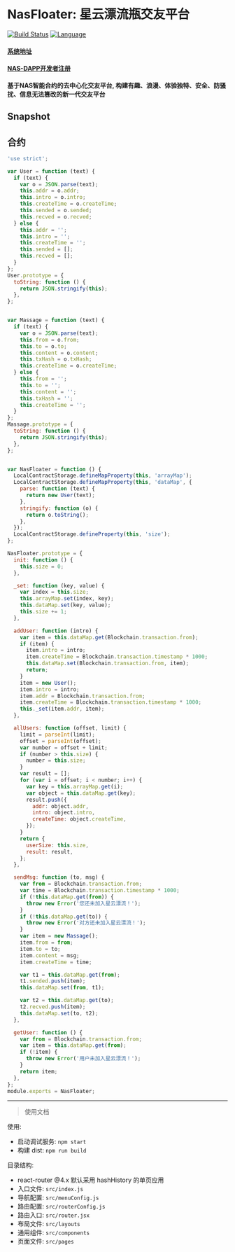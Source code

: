# NasFloater: 星云漂流瓶交友平台


[![Build Status](https://travis-ci.org/kun368/NasFloater.svg?branch=master)](https://travis-ci.org/kun368/NasFloater)
[![Language](https://img.shields.io/badge/language-javascript-blue.svg)](https://github.com/kun368/NasFloater)

#### [系统地址](http://floater.zzkun.com)

#### [NAS-DAPP开发者注册](https://incentive.nebulas.io/cn/signup.html?invite=OILxo)

**基于NAS智能合约的去中心化交友平台, 构建有趣、浪漫、体验独特、安全、防骚扰、信息无法篡改的新一代交友平台**

## Snapshot



## 合约

```javascript
'use strict';

var User = function (text) {
  if (text) {
    var o = JSON.parse(text);
    this.addr = o.addr;
    this.intro = o.intro;
    this.createTime = o.createTime;
    this.sended = o.sended;
    this.recved = o.recved;
  } else {
    this.addr = '';
    this.intro = '';
    this.createTime = '';
    this.sended = [];
    this.recved = [];
  }
};
User.prototype = {
  toString: function () {
    return JSON.stringify(this);
  },
};


var Massage = function (text) {
  if (text) {
    var o = JSON.parse(text);
    this.from = o.from;
    this.to = o.to;
    this.content = o.content;
    this.txHash = o.txHash;
    this.createTime = o.createTime;
  } else {
    this.from = '';
    this.to = '';
    this.content = '';
    this.txHash = '';
    this.createTime = '';
  }
};
Massage.prototype = {
  toString: function () {
    return JSON.stringify(this);
  },
};


var NasFloater = function () {
  LocalContractStorage.defineMapProperty(this, 'arrayMap');
  LocalContractStorage.defineMapProperty(this, 'dataMap', {
    parse: function (text) {
      return new User(text);
    },
    stringify: function (o) {
      return o.toString();
    },
  });
  LocalContractStorage.defineProperty(this, 'size');
};

NasFloater.prototype = {
  init: function () {
    this.size = 0;
  },

  _set: function (key, value) {
    var index = this.size;
    this.arrayMap.set(index, key);
    this.dataMap.set(key, value);
    this.size += 1;
  },

  addUser: function (intro) {
    var item = this.dataMap.get(Blockchain.transaction.from);
    if (item) {
      item.intro = intro;
      item.createTime = Blockchain.transaction.timestamp * 1000;
      this.dataMap.set(Blockchain.transaction.from, item);
      return;
    }
    item = new User();
    item.intro = intro;
    item.addr = Blockchain.transaction.from;
    item.createTime = Blockchain.transaction.timestamp * 1000;
    this._set(item.addr, item);
  },

  allUsers: function (offset, limit) {
    limit = parseInt(limit);
    offset = parseInt(offset);
    var number = offset + limit;
    if (number > this.size) {
      number = this.size;
    }
    var result = [];
    for (var i = offset; i < number; i++) {
      var key = this.arrayMap.get(i);
      var object = this.dataMap.get(key);
      result.push({
        addr: object.addr,
        intro: object.intro,
        createTime: object.createTime,
      });
    }
    return {
      userSize: this.size,
      result: result,
    };
  },

  sendMsg: function (to, msg) {
    var from = Blockchain.transaction.from;
    var time = Blockchain.transaction.timestamp * 1000;
    if (!this.dataMap.get(from)) {
      throw new Error('您还未加入星云漂流！');
    }
    if (!this.dataMap.get(to)) {
      throw new Error('对方还未加入星云漂流！');
    }
    var item = new Massage();
    item.from = from;
    item.to = to;
    item.content = msg;
    item.createTime = time;

    var t1 = this.dataMap.get(from);
    t1.sended.push(item);
    this.dataMap.set(from, t1);

    var t2 = this.dataMap.get(to);
    t2.recved.push(item);
    this.dataMap.set(to, t2);
  },

  getUser: function () {
    var from = Blockchain.transaction.from;
    var item = this.dataMap.get(from);
    if (!item) {
      throw new Error('用户未加入星云漂流！');
    }
    return item;
  },
};
module.exports = NasFloater;

```

---

> 使用文档

使用:

* 启动调试服务: `npm start`
* 构建 dist: `npm run build`

目录结构:

* react-router @4.x 默认采用 hashHistory 的单页应用
* 入口文件: `src/index.js`
* 导航配置: `src/menuConfig.js`
* 路由配置: `src/routerConfig.js`
* 路由入口: `src/router.jsx`
* 布局文件: `src/layouts`
* 通用组件: `src/components`
* 页面文件: `src/pages`
